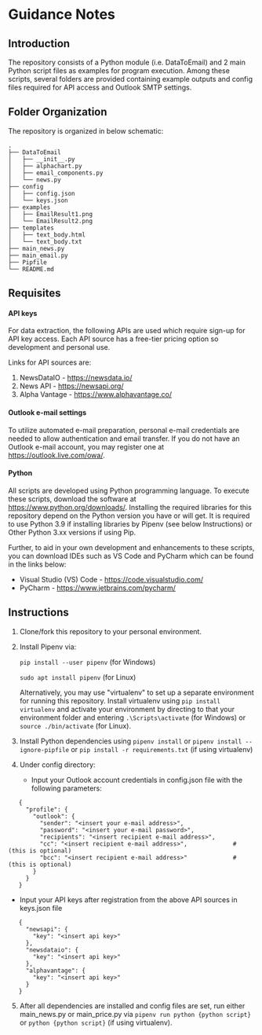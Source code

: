 # Guidance Notes

## Introduction
The repository consists of a Python module (i.e. DataToEmail) and 2 main Python script files as examples for program execution.
Among these scripts, several folders are provided containing example outputs and config files required for API access and Outlook SMTP settings.

## Folder Organization
The repository is organized in below schematic:
```
.
├── DataToEmail
│   ├── __init__.py
│   ├── alphachart.py
│   ├── email_components.py
│   └── news.py
├── config
│   ├── config.json
│   └── keys.json
├── examples
│   ├── EmailResult1.png
│   └── EmailResult2.png
├── templates
│   ├── text_body.html
│   └── text_body.txt
├── main_news.py
├── main_email.py
├── Pipfile
└── README.md
```

## Requisites
#### API keys
For data extraction, the following APIs are used which require sign-up for API key access. Each API source has a free-tier pricing option so development and personal use.

Links for API sources are:
1. NewsDataIO - https://newsdata.io/
2. News API - https://newsapi.org/
3. Alpha Vantage - https://www.alphavantage.co/

#### Outlook e-mail settings
To utilize automated e-mail preparation, personal e-mail credentials are needed to allow authentication and email transfer.
If you do not have an Outlook e-mail account, you may register one at https://outlook.live.com/owa/.

#### Python
All scripts are developed using Python programming language. To execute these scripts, download the software at https://www.python.org/downloads/.
Installing the required libraries for this repository depend on the Python version you have or will get. It is required to use Python 3.9 if installing libraries by Pipenv (see below Instructions) or Other Python 3.xx versions if using Pip.

Further, to aid in your own development and enhancements to these scripts, you can download IDEs such as VS Code and PyCharm which can be found in the links below:

- Visual Studio (VS) Code - https://code.visualstudio.com/
- PyCharm - https://www.jetbrains.com/pycharm/

## Instructions
1. Clone/fork this repository to your personal environment.
2. Install Pipenv via:

    `pip install --user pipenv` (for Windows)

    `sudo apt install pipenv` (for Linux)

   Alternatively, you may use "virtualenv" to set up a separate environment for running this repository.
   Install virtualenv using `pip install virtualenv` and activate your environment by directing to that your environment folder and entering `.\Scripts\activate` (for Windows) or `source ./bin/activate` (for Linux).

4. Install Python dependencies using `pipenv install` or `pipenv install --ignore-pipfile` or `pip install -r requirements.txt` (if using virtualenv)

5. Under config directory:
   - Input your Outlook account credentials in config.json file with the following parameters:

```
   {
     "profile": {
       "outlook": {
         "sender": "<insert your e-mail address>",
         "password": "<insert your e-mail password>",
         "recipients": "<insert recipient e-mail address>",
         "cc": "<insert recipient e-mail address>",             # (this is optional)
         "bcc": "<insert recipient e-mail address>"             # (this is optional)
       }
     }
   }
```

  - Input your API keys after registration from the above API sources in keys.json file

```
   {
     "newsapi": {
       "key": "<insert api key>"
     },
     "newsdataio": {
       "key": "<insert api key>"
     },
     "alphavantage": {
       "key": "<insert api key>"
     }
   }
```

5. After all dependencies are installed and config files are set, run either main_news.py or main_price.py via `pipenv run python {python script}` or `python {python script}` (if using virtualenv).
